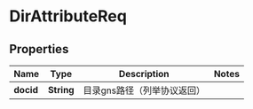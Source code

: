 # DirAttributeReq

## Properties
Name | Type | Description | Notes
------------ | ------------- | ------------- | -------------
**docid** | **String** | 目录gns路径（列举协议返回） | 
